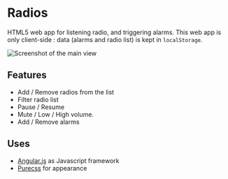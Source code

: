 Radios
======

HTML5 web app for listening radio, and triggering alarms. This web app is only client-side : data (alarms and radio list) is kept in `localStorage`.

![Screenshot of the main view](http://i.imgur.com/11BmqNJ.png)


Features
--------

- Add / Remove radios from the list
- Filter radio list
- Pause / Resume
- Mute / Low / High volume.
- Add / Remove alarms

Uses
----

- [Angular.js](https://angularjs.org/) as Javascript framework
- [Purecss](http://purecss.io/) for appearance
